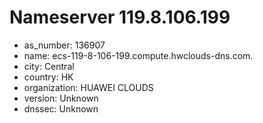 # Nameserver 119.8.106.199

* as_number: 136907
* name: ecs-119-8-106-199.compute.hwclouds-dns.com.
* city: Central
* country: HK
* organization: HUAWEI CLOUDS
* version: Unknown
* dnssec: Unknown
